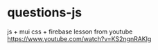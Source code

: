 # questions-js
js + mui css + firebase
lesson from youtube https://www.youtube.com/watch?v=KS2ngnRAKlg
